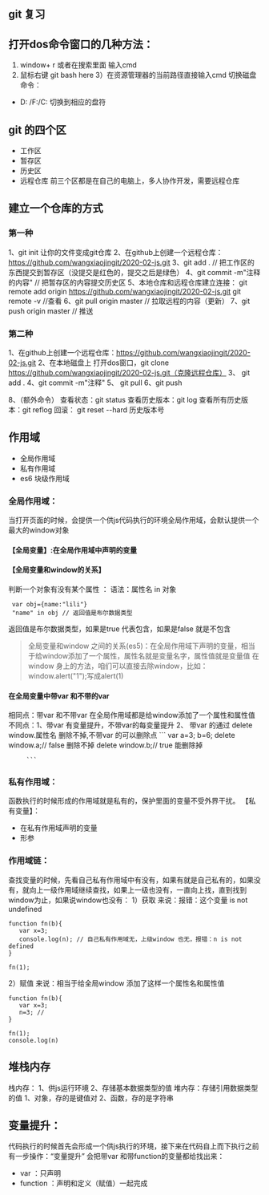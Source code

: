 ## git 复习
## 打开dos命令窗口的几种方法：
1) window+ r 或者在搜索里面 输入cmd
2) 鼠标右键 git bash here
3）在资源管理器的当前路径直接输入cmd
切换磁盘命令：
+ D: /F:/C: 切换到相应的盘符

## git 的四个区
+ 工作区
+ 暂存区
+ 历史区
+ 远程仓库
前三个区都是在自己的电脑上，多人协作开发，需要远程仓库
## 建立一个仓库的方式

### 第一种
1、git init 让你的文件变成git仓库
2、在github上创建一个远程仓库：https://github.com/wangxiaojingit/2020-02-js.git
3、git add . // 把工作区的东西提交到暂存区（没提交是红色的，提交之后是绿色）
4、git commit -m"注释的内容" // 把暂存区的内容提交历史区
5、本地仓库和远程仓库建立连接：
   git remote add origin https://github.com/wangxiaojingit/2020-02-js.git
   git remote -v //查看
6、git pull origin master // 拉取远程的内容（更新）
7、git push origin master  // 推送

### 第二种
1、在github上创建一个远程仓库：https://github.com/wangxiaojingit/2020-02-js.git
2、在本地磁盘上 打开dos窗口，git clone https://github.com/wangxiaojingit/2020-02-js.git（克隆远程仓库）
3、 git add .
4、git commit -m"注释"
5、 git pull
6、git push



8、（额外命令）
查看状态：git status
查看历史版本：git log
查看所有历史版本：git reflog
回滚： git reset --hard 历史版本号


## 作用域
+ 全局作用域
+ 私有作用域
+ es6 块级作用域

### 全局作用域：
当打开页面的时候，会提供一个供js代码执行的环境全局作用域，会默认提供一个最大的window对象
#### 【全局变量】:在全局作用域中声明的变量
#### 【全局变量和window的关系】 
 判断一个对象有没有某个属性 ：
 语法：属性名 in 对象
 ```
  var obj={name:"lili"}
  "name" in obj // 返回值是布尔数据类型
 ```
 返回值是布尔数据类型，如果是true 代表包含，如果是false 就是不包含
 > 全局变量和window 之间的关系(es5)：在全局作用域下声明的变量，相当于给window添加了一个属性，属性名就是变量名字，属性值就是变量值
 > 在window 身上的方法，咱们可以直接去除window，比如：window.alert("1");写成alert(1)
 #### 在全局变量中带var 和不带的var
  相同点：带var 和不带var 在全局作用域都是给window添加了一个属性和属性值
  不同点：1、带var 有变量提升，不带var的每变量提升
         2、 带var 的通过 delete window.属性名 删除不掉,不带var 的可以删除点
         ```
          var  a=3;
          b=6;
          delete window.a;// false 删除不掉
          delete window.b;// true  能删除掉

         ```

### 私有作用域：
函数执行的时候形成的作用域就是私有的，保护里面的变量不受外界干扰。
【私有变量】：
+ 在私有作用域声明的变量
+ 形参

### 作用域链：
查找变量的时候，先看自己私有作用域中有没有，如果有就是自己私有的，如果没有，就向上一级作用域继续查找，如果上一级也没有，一直向上找，直到找到window为止，如果说window也没有：
1）获取 来说：报错：这个变量 is not undefined
```
function fn(b){
   var x=3;
   console.log(n); // 自己私有作用域无，上级window 也无，报错：n is not defined
}

fn(1);
```
2）赋值 来说：相当于给全局window 添加了这样一个属性名和属性值

```
function fn(b){
   var x=3;
   n=3; // 
}

fn(1);
console.log(n)
```

## 堆栈内存
栈内存：
1、供js运行环境
2、存储基本数据类型的值
堆内存：存储引用数据类型的值
1、对象，存的是键值对
2、函数，存的是字符串

## 变量提升：
代码执行的时候首先会形成一个供js执行的环境，接下来在代码自上而下执行之前有一步操作：“变量提升”
会把带var 和带function的变量都给找出来：
+ var ：只声明
+ function ：声明和定义（赋值）一起完成
